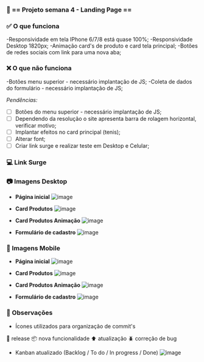 ###  :office: == Projeto semana 4 - Landing Page ==

###  :white_check_mark: O que funciona

-Responsividade em tela IPhone 6/7/8 está quase 100%;
-Responsividade Desktop 1820px;
-Animação card's de produto e card tela principal;
-Botões de redes sociais com link para uma nova aba;

###  :x: O que não funciona

-Botões menu superior - necessário implantação de JS;
-Coleta de dados do formulário - necessário implantação de JS;

  _Pendências:_
- [ ] Botões do menu superior - necessário implantação de JS;
- [ ] Dependendo da resolução o site apresenta barra de rolagem horizontal, verificar motivo;
- [ ] Implantar efeitos no card principal (tenis);
- [ ] Alterar font;
- [ ] Criar link surge e realizar teste em Desktop e Celular;

### :computer: Link Surge


### :camera: Imagens Desktop

- **Página inicial**
![image](https://user-images.githubusercontent.com/80704054/120004749-84037a80-bfad-11eb-9807-271a1779c63d.png)

- **Card Produtos**
![image](https://user-images.githubusercontent.com/80704054/120004815-98477780-bfad-11eb-989f-a85e9a432f33.png)

- **Card Produtos Animação**
![image](https://user-images.githubusercontent.com/80704054/120004887-abf2de00-bfad-11eb-8a82-fa18d66dd507.png)

- **Formulário de cadastro**
![image](https://user-images.githubusercontent.com/80704054/120004989-ca58d980-bfad-11eb-80d3-185d7c3a5723.png)

### :iphone: Imagens Mobile

- **Página inicial**
![image](https://user-images.githubusercontent.com/80704054/120027799-36e1d180-bfca-11eb-982e-c0f911ad94a6.png)

- **Card Produtos**
![image](https://user-images.githubusercontent.com/80704054/120027717-17e33f80-bfca-11eb-9df8-6c5c0d21b420.png)

- **Card Produtos Animação**
![image](https://user-images.githubusercontent.com/80704054/120027746-23366b00-bfca-11eb-9714-392bc6a390d6.png)

- **Formulário de cadastro**
![image](https://user-images.githubusercontent.com/80704054/120027545-e10d2980-bfc9-11eb-906e-fab1e0fb7e7b.png)

### :pencil: Observações

- Ícones utilizados para organização de commit's

:checkered_flag: release
:package: nova funcionalidade 
:arrow_up: atualização 
:beetle: correção de bug

- Kanban atualizado (Backlog / To do / In progress / Done)
![image](https://user-images.githubusercontent.com/80704054/120005465-3afff600-bfae-11eb-9409-9aaf88ae1443.png)
